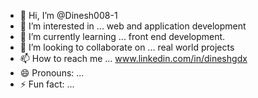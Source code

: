 - 👋 Hi, I’m @Dinesh008-1
- 👀 I’m interested in ... web and application development
- 🌱 I’m currently learning ... front end development.
- 💞️ I’m looking to collaborate on ... real world projects
- 📫 How to reach me ... www.linkedin.com/in/dineshgdx
- 😄 Pronouns: ...
- ⚡ Fun fact: ...

<!---
Dinesh008-1/Dinesh008-1 is a ✨ special ✨ repository because its `README.md` (this file) appears on your GitHub profile.
You can click the Preview link to take a look at your changes.
--->
